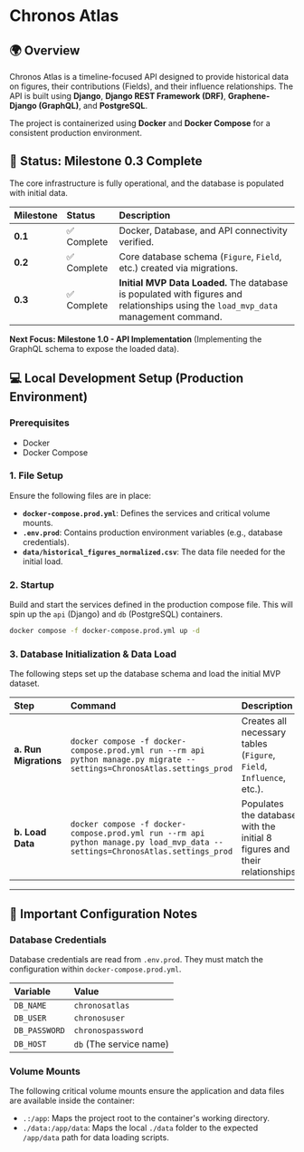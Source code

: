# Chronos Atlas

## 🌍 Overview

Chronos Atlas is a timeline-focused API designed to provide historical data on figures, their contributions (Fields), and their influence relationships. The API is built using **Django**, **Django REST Framework (DRF)**, **Graphene-Django (GraphQL)**, and **PostgreSQL**.

The project is containerized using **Docker** and **Docker Compose** for a consistent production environment.

## 🚀 Status: Milestone 0.3 Complete

The core infrastructure is fully operational, and the database is populated with initial data.

| Milestone | Status | Description |
| :--- | :--- | :--- |
| **0.1** | ✅ Complete | Docker, Database, and API connectivity verified. |
| **0.2** | ✅ Complete | Core database schema (`Figure`, `Field`, etc.) created via migrations. |
| **0.3** | ✅ Complete | **Initial MVP Data Loaded.** The database is populated with figures and relationships using the `load_mvp_data` management command. |

**Next Focus: Milestone 1.0 - API Implementation** (Implementing the GraphQL schema to expose the loaded data).

## 💻 Local Development Setup (Production Environment)

### Prerequisites

* Docker
* Docker Compose

### 1. File Setup

Ensure the following files are in place:

* **`docker-compose.prod.yml`**: Defines the services and critical volume mounts.
* **`.env.prod`**: Contains production environment variables (e.g., database credentials).
* **`data/historical_figures_normalized.csv`**: The data file needed for the initial load.

### 2. Startup

Build and start the services defined in the production compose file. This will spin up the `api` (Django) and `db` (PostgreSQL) containers.

```bash
docker compose -f docker-compose.prod.yml up -d
```

### 3\. Database Initialization & Data Load

The following steps set up the database schema and load the initial MVP dataset.

| Step | Command | Description |
| :--- | :--- | :--- |
| **a. Run Migrations** | `docker compose -f docker-compose.prod.yml run --rm api python manage.py migrate --settings=ChronosAtlas.settings_prod` | Creates all necessary tables (`Figure`, `Field`, `Influence`, etc.). |
| **b. Load Data** | `docker compose -f docker-compose.prod.yml run --rm api python manage.py load_mvp_data --settings=ChronosAtlas.settings_prod` | Populates the database with the initial 8 figures and their relationships. |

-----

## 🛑 Important Configuration Notes

### Database Credentials

Database credentials are read from `.env.prod`. They must match the configuration within `docker-compose.prod.yml`.

| Variable | Value |
| :--- | :--- |
| `DB_NAME` | `chronosatlas` |
| `DB_USER` | `chronosuser` |
| `DB_PASSWORD` | `chronospassword` |
| `DB_HOST` | `db` (The service name) |

### Volume Mounts

The following critical volume mounts ensure the application and data files are available inside the container:

  * `.:/app`: Maps the project root to the container's working directory.
  * `./data:/app/data`: Maps the local `./data` folder to the expected `/app/data` path for data loading scripts.
